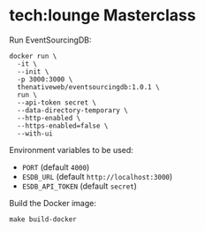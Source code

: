# tech:lounge Masterclass

Run EventSourcingDB:

```shell
docker run \
  -it \
  --init \
  -p 3000:3000 \
  thenativeweb/eventsourcingdb:1.0.1 \
  run \
  --api-token secret \
  --data-directory-temporary \
  --http-enabled \
  --https-enabled=false \
  --with-ui
```

Environment variables to be used:

- `PORT` (default `4000`)
- `ESDB_URL` (default `http://localhost:3000`)
- `ESDB_API_TOKEN` (default `secret`)

Build the Docker image:

```shell
make build-docker
```
